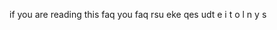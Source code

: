 if you are reading this faq you
                        faq
                        rsu
                        eke
                        qes
                        udt
                        e i
                        t o
                        l n
                        y s
